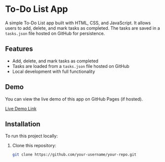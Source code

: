 # To-Do List App

A simple To-Do List app built with HTML, CSS, and JavaScript. It allows users to add, delete, and mark tasks as completed. The tasks are saved in a `tasks.json` file hosted on GitHub for persistence.

## Features
- Add, delete, and mark tasks as completed
- Tasks are loaded from a `tasks.json` file hosted on GitHub
- Local development with full functionality

## Demo
You can view the live demo of this app on GitHub Pages (if hosted).

[Live Demo Link](https://Mosha-izhevsk/2Dolist/)

## Installation

To run this project locally:

1. Clone this repository:
   ```bash
   git clone https://github.com/your-username/your-repo.git
